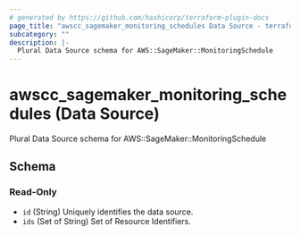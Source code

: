 ```yaml
---
# generated by https://github.com/hashicorp/terraform-plugin-docs
page_title: "awscc_sagemaker_monitoring_schedules Data Source - terraform-provider-awscc"
subcategory: ""
description: |-
  Plural Data Source schema for AWS::SageMaker::MonitoringSchedule
---
```


# awscc_sagemaker_monitoring_schedules (Data Source)

Plural Data Source schema for AWS::SageMaker::MonitoringSchedule



<!-- schema generated by tfplugindocs -->
## Schema

### Read-Only

- `id` (String) Uniquely identifies the data source.
- `ids` (Set of String) Set of Resource Identifiers.
